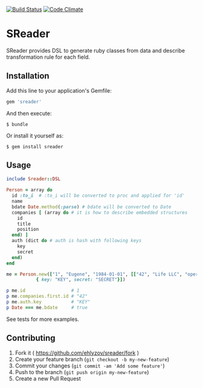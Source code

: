 [![Build Status](https://travis-ci.org/ehlyzov/sreader.svg?branch=master)](https://travis-ci.org/ehlyzov/sreader) [![Code Climate](https://codeclimate.com/github/ehlyzov/sreader/badges/gpa.svg)](https://codeclimate.com/github/ehlyzov/sreader)


# SReader

SReader provides DSL to generate ruby classes from data and describe transformation rule for each field. 

## Installation

Add this line to your application's Gemfile:

```ruby
gem 'sreader'
```

And then execute:

    $ bundle

Or install it yourself as:

    $ gem install sreader

## Usage

```ruby
include Sreader::DSL

Person = array do
  id :to_i  # :to_i will be converted to proc and applied for 'id'
  name
  bdate Date.method(:parse) # bdate will be converted to Date
  companies [ (array do # it is how to describe embedded structures
    id
	title
	position
  end) ]
  auth (dict do # auth is hash with following keys
    key
	secret
  end)
end

me = Person.new(["1", "Eugene", "1984-01-01", [["42", "Life LLC", "operator"]],
           { key: "KEY", secret: "SECRET"}])

p me.id                 # 1
p me.companies.first.id # "42"
p me.auth.key           # "KEY"
p Date === me.bdate     # true

```

See tests for more examples.

## Contributing

1. Fork it ( https://github.com/ehlyzov/sreader/fork )
2. Create your feature branch (`git checkout -b my-new-feature`)
3. Commit your changes (`git commit -am 'Add some feature'`)
4. Push to the branch (`git push origin my-new-feature`)
5. Create a new Pull Request
